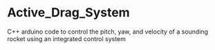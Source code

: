 # Active_Drag_System
C++ arduino code to control the pitch, yaw, and velocity of a sounding rocket using an integrated control system
